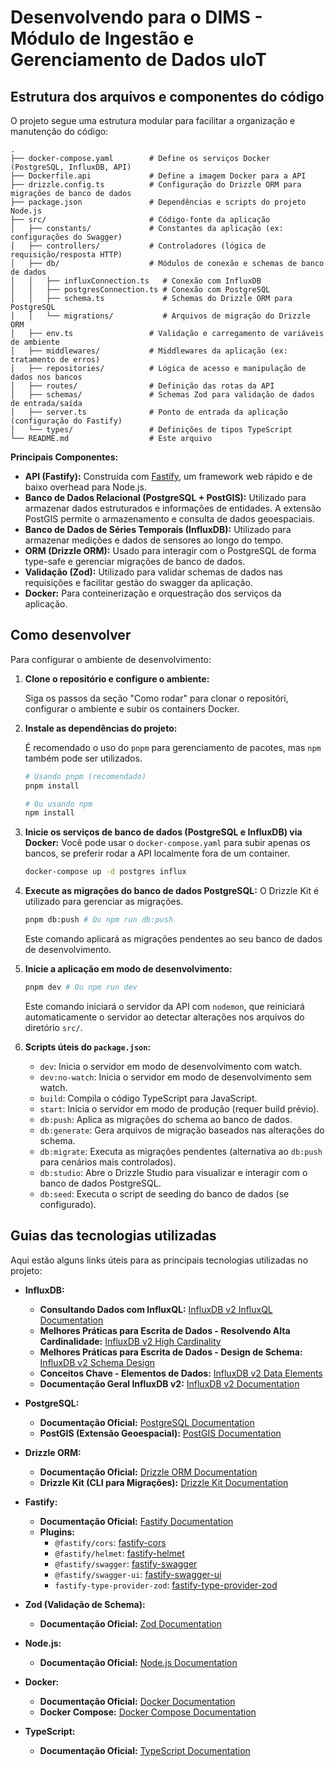 # Desenvolvendo para o DIMS - Módulo de Ingestão e Gerenciamento de Dados uIoT

## Estrutura dos arquivos e componentes do código

O projeto segue uma estrutura modular para facilitar a organização e manutenção do código:

```shell
.
├── docker-compose.yaml        # Define os serviços Docker (PostgreSQL, InfluxDB, API)
├── Dockerfile.api             # Define a imagem Docker para a API
├── drizzle.config.ts          # Configuração do Drizzle ORM para migrações de banco de dados
├── package.json               # Dependências e scripts do projeto Node.js
├── src/                       # Código-fonte da aplicação
│   ├── constants/             # Constantes da aplicação (ex: configurações do Swagger)
│   ├── controllers/           # Controladores (lógica de requisição/resposta HTTP)
│   ├── db/                    # Módulos de conexão e schemas de banco de dados
│   │   ├── influxConnection.ts   # Conexão com InfluxDB
│   │   ├── postgresConnection.ts # Conexão com PostgreSQL
│   │   ├── schema.ts             # Schemas do Drizzle ORM para PostgreSQL
│   │   └── migrations/           # Arquivos de migração do Drizzle ORM
│   ├── env.ts                 # Validação e carregamento de variáveis de ambiente
│   ├── middlewares/           # Middlewares da aplicação (ex: tratamento de erros)
│   ├── repositories/          # Lógica de acesso e manipulação de dados nos bancos
│   ├── routes/                # Definição das rotas da API
│   ├── schemas/               # Schemas Zod para validação de dados de entrada/saída
│   ├── server.ts              # Ponto de entrada da aplicação (configuração do Fastify)
│   └── types/                 # Definições de tipos TypeScript
└── README.md                  # Este arquivo
```

**Principais Componentes:**

* **API (Fastify):** Construída com [Fastify](https://www.fastify.io/), um framework web rápido e de baixo overhead para Node.js.
* **Banco de Dados Relacional (PostgreSQL + PostGIS):** Utilizado para armazenar dados estruturados e informações de entidades. A extensão PostGIS permite o armazenamento e consulta de dados geoespaciais.
* **Banco de Dados de Séries Temporais (InfluxDB):** Utilizado para armazenar medições e dados de sensores ao longo do tempo.
* **ORM (Drizzle ORM):** Usado para interagir com o PostgreSQL de forma type-safe e gerenciar migrações de banco de dados.
* **Validação (Zod):** Utilizado para validar schemas de dados nas requisições e facilitar gestão do swagger da aplicação.
* **Docker:** Para conteinerização e orquestração dos serviços da aplicação.

## Como desenvolver

Para configurar o ambiente de desenvolvimento:

1. **Clone o repositório e configure o ambiente:**

   Siga os passos da seção "Como rodar" para clonar o repositóri, configurar o ambiente e subir os containers Docker.

2. **Instale as dependências do projeto:**

   É recomendado o uso do `pnpm` para gerenciamento de pacotes, mas `npm` também pode ser utilizados.

   ```bash
   # Usando pnpm (recomendado)
   pnpm install

   # Ou usando npm
   npm install
   ```

3. **Inicie os serviços de banco de dados (PostgreSQL e InfluxDB) via Docker:**
   Você pode usar o `docker-compose.yaml` para subir apenas os bancos, se preferir rodar a API localmente fora de um container.

   ```bash
   docker-compose up -d postgres influx
   ```

4. **Execute as migrações do banco de dados PostgreSQL:**
   O Drizzle Kit é utilizado para gerenciar as migrações.

   ```bash
   pnpm db:push # Ou npm run db:push
   ```

   Este comando aplicará as migrações pendentes ao seu banco de dados de desenvolvimento.

5. **Inicie a aplicação em modo de desenvolvimento:**

   ```bash
   pnpm dev # Ou npm run dev
   ```

   Este comando iniciará o servidor da API com `nodemon`, que reiniciará automaticamente o servidor ao detectar alterações nos arquivos do diretório `src/`.

6. **Scripts úteis do `package.json`:**
    * `dev`: Inicia o servidor em modo de desenvolvimento com watch.
    * `dev:no-watch`: Inicia o servidor em modo de desenvolvimento sem watch.
    * `build`: Compila o código TypeScript para JavaScript.
    * `start`: Inicia o servidor em modo de produção (requer build prévio).
    * `db:push`: Aplica as migrações do schema ao banco de dados.
    * `db:generate`: Gera arquivos de migração baseados nas alterações do schema.
    * `db:migrate`: Executa as migrações pendentes (alternativa ao `db:push` para cenários mais controlados).
    * `db:studio`: Abre o Drizzle Studio para visualizar e interagir com o banco de dados PostgreSQL.
    * `db:seed`: Executa o script de seeding do banco de dados (se configurado).

## Guias das tecnologias utilizadas

Aqui estão alguns links úteis para as principais tecnologias utilizadas no projeto:

* **InfluxDB:**
  * **Consultando Dados com InfluxQL:** [InfluxDB v2 InfluxQL Documentation](https://docs.influxdata.com/influxdb/v2/query-data/influxql/)
  * **Melhores Práticas para Escrita de Dados - Resolvendo Alta Cardinalidade:** [InfluxDB v2 High Cardinality](https://docs.influxdata.com/influxdb/v2/write-data/best-practices/resolve-high-cardinality/)
  * **Melhores Práticas para Escrita de Dados - Design de Schema:** [InfluxDB v2 Schema Design](https://docs.influxdata.com/influxdb/v2/write-data/best-practices/schema-design/)
  * **Conceitos Chave - Elementos de Dados:** [InfluxDB v2 Data Elements](https://docs.influxdata.com/influxdb/v2/reference/key-concepts/data-elements/)
  * **Documentação Geral InfluxDB v2:** [InfluxDB v2 Documentation](https://docs.influxdata.com/influxdb/v2/)

* **PostgreSQL:**
  * **Documentação Oficial:** [PostgreSQL Documentation](https://www.postgresql.org/docs/)
  * **PostGIS (Extensão Geoespacial):** [PostGIS Documentation](https://postgis.net/documentation/)

* **Drizzle ORM:**
  * **Documentação Oficial:** [Drizzle ORM Documentation](https://orm.drizzle.team/docs)
  * **Drizzle Kit (CLI para Migrações):** [Drizzle Kit Documentation](https://orm.drizzle.team/kit-docs/overview)

* **Fastify:**
  * **Documentação Oficial:** [Fastify Documentation](https://www.fastify.io/docs/latest/)
  * **Plugins:**
    * `@fastify/cors`: [fastify-cors](https://github.com/fastify/fastify-cors)
    * `@fastify/helmet`: [fastify-helmet](https://github.com/fastify/fastify-helmet)
    * `@fastify/swagger`: [fastify-swagger](https://github.com/fastify/fastify-swagger)
    * `@fastify/swagger-ui`: [fastify-swagger-ui](https://github.com/fastify/fastify-swagger-ui)
    * `fastify-type-provider-zod`: [fastify-type-provider-zod](https://github.com/turkerdev/fastify-type-provider-zod)

* **Zod (Validação de Schema):**
  * **Documentação Oficial:** [Zod Documentation](https://zod.dev/)

* **Node.js:**
  * **Documentação Oficial:** [Node.js Documentation](https://nodejs.org/en/docs/)

* **Docker:**
  * **Documentação Oficial:** [Docker Documentation](https://docs.docker.com/)
  * **Docker Compose:** [Docker Compose Documentation](https://docs.docker.com/compose/)

* **TypeScript:**
  * **Documentação Oficial:** [TypeScript Documentation](https://www.typescriptlang.org/docs/)
